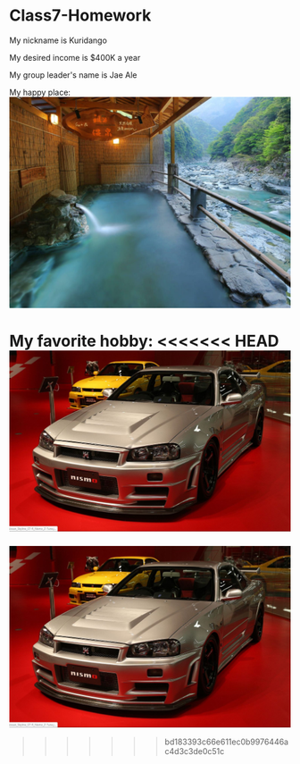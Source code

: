 # Class7-Homework
My nickname is Kuridango

My desired income is $400K a year

My group leader's name is Jae Ale

My happy place:
![](./Week3/japanesehotspring.jpg)

My favorite hobby:
<<<<<<< HEAD
![](./Week3/Nissan-Nismo-Z-Tune-R34-GT-R.jpg)
=======
![](./Week3/Nissan-Nismo-Z-Tune-R34-GT-R.jpg)
>>>>>>> bd183393c66e611ec0b9976446ac4d3c3de0c51c
